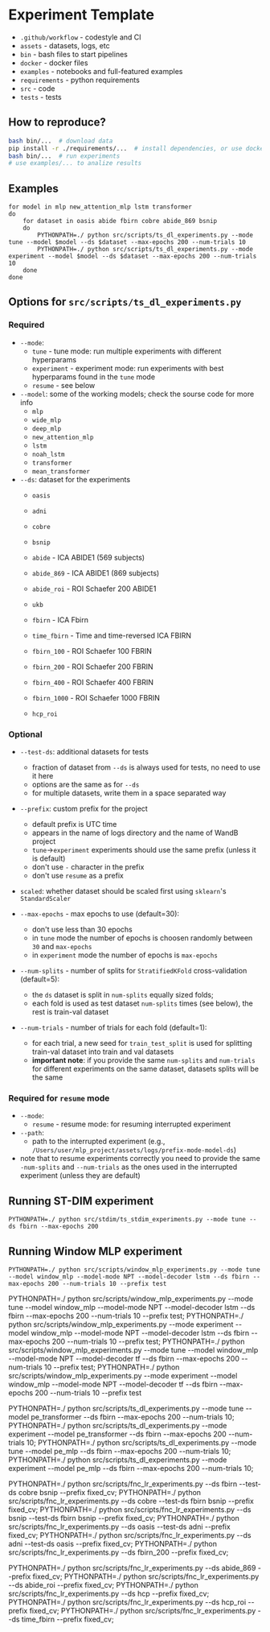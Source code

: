 # Experiment Template

- `.github/workflow` - codestyle and CI
- `assets` - datasets, logs, etc
- `bin` - bash files to start pipelines
- `docker` - docker files
- `examples` - notebooks and full-featured examples
- `requirements` - python requirements
- `src` - code
- `tests` - tests

## How to reproduce?

```bash
bash bin/...  # download data
pip install -r ./requirements/...  # install dependencies, or use docker
bash bin/...  # run experiments
# use examples/... to analize results
```

## Examples
```
for model in mlp new_attention_mlp lstm transformer
do
    for dataset in oasis abide fbirn cobre abide_869 bsnip
    do
        PYTHONPATH=./ python src/scripts/ts_dl_experiments.py --mode tune --model $model --ds $dataset --max-epochs 200 --num-trials 10     
        PYTHONPATH=./ python src/scripts/ts_dl_experiments.py --mode experiment --model $model --ds $dataset --max-epochs 200 --num-trials 10     
    done
done
```

## Options for `src/scripts/ts_dl_experiments.py`

### Required
- `--mode`: 
    - `tune` - tune mode: run multiple experiments with different hyperparams
    - `experiment` - experiment mode: run experiments with best hyperparams found in the `tune` mode
    - `resume` - see below
- `--model`: some of the working models; check the sourse code for more info
    - `mlp`
    - `wide_mlp`
    - `deep_mlp`
    - `new_attention_mlp`
    - `lstm`
    - `noah_lstm`
    - `transformer`
    - `mean_transformer`
- `--ds`: dataset for the experiments
    - `oasis`
    - `adni`
    - `cobre`
    - `bsnip`

    - `abide` - ICA ABIDE1 (569 subjects)
    - `abide_869` - ICA ABIDE1 (869 subjects)
    - `abide_roi` - ROI Schaefer 200 ABIDE1

    - `ukb`

    - `fbirn` - ICA Fbirn
    - `time_fbirn` - Time and time-reversed ICA FBIRN
    - `fbirn_100` - ROI Schaefer 100 FBRIN
    - `fbirn_200` - ROI Schaefer 200 FBRIN
    - `fbirn_400` - ROI Schaefer 400 FBRIN
    - `fbirn_1000` - ROI Schaefer 1000 FBRIN

    - `hcp_roi`

### Optional
- `--test-ds`: additional datasets for tests
    - fraction of dataset from `--ds` is always used for tests, no need to use it here
    - options are the same as for `--ds`
    - for multiple datasets, write them in a space separated way

- `--prefix`: custom prefix for the project
    - default prefix is UTC time
    - appears in the name of logs directory and the name of WandB project
    - `tune`->`experiment` experiments should use the same prefix (unless it is default)
    - don't use `-` character in the prefix
    - don't use `resume` as a prefix

- `scaled`: whether dataset should be scaled first using `sklearn`'s `StandardScaler`

- `--max-epochs` - max epochs to use (default=30):
    - don't use less than 30 epochs
    - in `tune` mode the number of epochs is choosen randomly between `30` and `max-epochs`
    - in `experiment` mode the number of epochs is `max-epochs` 

- `--num-splits` - number of splits for `StratifiedKFold` cross-validation (default=5):
    - the `ds` dataset is split in `num-splits` equally sized folds; 
    - each fold is used as test dataset `num-splits` times (see below), the rest is train-val dataset

- `--num-trials` - number of trials for each fold (default=1):
    - for each trial, a new seed for `train_test_split` is used for splitting train-val dataset into train and val datasets
    - **important note**: if you provide the same `num-splits` and `num-trials` for different experiments on the same dataset, datasets splits will be the same

### Required for `resume` mode
- `--mode`: 
    - `resume` - resume mode: for resuming interrupted experiment
- `--path`:
    - path to the interrupted experiment (e.g., `/Users/user/mlp_project/assets/logs/prefix-mode-model-ds`)
- note that to resume experiments correctly you need to provide the same `-num-splits` and `--num-trials` as the ones used in the interrupted experiment (unless they are default)

## Running ST-DIM experiment
`PYTHONPATH=./ python src/stdim/ts_stdim_experiments.py --mode tune --ds fbirn --max-epochs 200`

## Running Window MLP experiment
`PYTHONPATH=./ python src/scripts/window_mlp_experiments.py --mode tune --model window_mlp --model-mode NPT --model-decoder lstm --ds fbirn --max-epochs 200 --num-trials 10 --prefix test`

PYTHONPATH=./ python src/scripts/window_mlp_experiments.py --mode tune --model window_mlp --model-mode NPT --model-decoder lstm --ds fbirn --max-epochs 200 --num-trials 10 --prefix test;
PYTHONPATH=./ python src/scripts/window_mlp_experiments.py --mode experiment --model window_mlp --model-mode NPT --model-decoder lstm --ds fbirn --max-epochs 200 --num-trials 10 --prefix test;
PYTHONPATH=./ python src/scripts/window_mlp_experiments.py --mode tune --model window_mlp --model-mode NPT --model-decoder tf --ds fbirn --max-epochs 200 --num-trials 10 --prefix test;
PYTHONPATH=./ python src/scripts/window_mlp_experiments.py --mode experiment --model window_mlp --model-mode NPT --model-decoder tf --ds fbirn --max-epochs 200 --num-trials 10 --prefix test

PYTHONPATH=./ python src/scripts/ts_dl_experiments.py --mode tune --model pe_transformer --ds fbirn --max-epochs 200 --num-trials 10;
PYTHONPATH=./ python src/scripts/ts_dl_experiments.py --mode experiment --model pe_transformer --ds fbirn --max-epochs 200 --num-trials 10;
PYTHONPATH=./ python src/scripts/ts_dl_experiments.py --mode tune --model pe_mlp --ds fbirn --max-epochs 200 --num-trials 10;
PYTHONPATH=./ python src/scripts/ts_dl_experiments.py --mode experiment --model pe_mlp --ds fbirn --max-epochs 200 --num-trials 10;

PYTHONPATH=./ python src/scripts/fnc_lr_experiments.py --ds fbirn --test-ds cobre bsnip --prefix fixed_cv; 
PYTHONPATH=./ python src/scripts/fnc_lr_experiments.py --ds cobre --test-ds fbirn bsnip --prefix fixed_cv;
PYTHONPATH=./ python src/scripts/fnc_lr_experiments.py --ds bsnip --test-ds fbirn bsnip --prefix fixed_cv;
PYTHONPATH=./ python src/scripts/fnc_lr_experiments.py --ds oasis --test-ds adni --prefix fixed_cv;
PYTHONPATH=./ python src/scripts/fnc_lr_experiments.py --ds adni --test-ds oasis --prefix fixed_cv;
PYTHONPATH=./ python src/scripts/fnc_lr_experiments.py --ds fbirn_200 --prefix fixed_cv;

PYTHONPATH=./ python src/scripts/fnc_lr_experiments.py --ds abide_869 --prefix fixed_cv;
PYTHONPATH=./ python src/scripts/fnc_lr_experiments.py --ds abide_roi --prefix fixed_cv;
PYTHONPATH=./ python src/scripts/fnc_lr_experiments.py --ds hcp --prefix fixed_cv;
PYTHONPATH=./ python src/scripts/fnc_lr_experiments.py --ds hcp_roi --prefix fixed_cv;
PYTHONPATH=./ python src/scripts/fnc_lr_experiments.py --ds time_fbirn --prefix fixed_cv;
